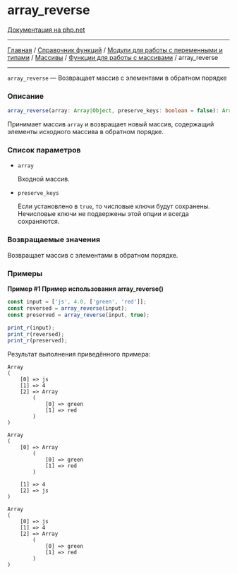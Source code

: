 # array_reverse

[Документация на php.net](https://www.php.net/manual/ru/function.array-reverse.php)

---

[Главная](../../../../../README.md) / [Справочник функций](../../../../funcref.md) /
[Модули для работы с переменными и типами](../../../vartype.md) / [Массивы](../../array.md) /
[Функции для работы с массивами](../func.md) / array_reverse

---

`array_reverse` — Возвращает массив с элементами в обратном порядке

### Описание

```ts
array_reverse(array: Array|Object, preserve_keys: boolean = false): Array|Object
```

Принимает массив `array` и возвращает новый массив, содержащий элементы исходного массива в обратном
порядке.

### Список параметров

-   `array`

    Входной массив.

-   `preserve_keys`

    Если установлено в `true`, то числовые ключи будут сохранены. Нечисловые ключи не подвержены
    этой опции и всегда сохраняются.

### Возвращаемые значения

Возвращает массив с элементами в обратном порядке.

### Примеры

**Пример #1 Пример использования array_reverse()**

```js
const input = ['js', 4.0, ['green', 'red']];
const reversed = array_reverse(input);
const preserved = array_reverse(input, true);

print_r(input);
print_r(reversed);
print_r(preserved);
```

Результат выполнения приведённого примера:

    Array
    (
        [0] => js
        [1] => 4
        [2] => Array
            (
                [0] => green
                [1] => red
            )
    )

    Array
    (
        [0] => Array
            (
                [0] => green
                [1] => red
            )

        [1] => 4
        [2] => js
    )

    Array
    (
        [0] => js
        [1] => 4
        [2] => Array
            (
                [0] => green
                [1] => red
            )
    )

